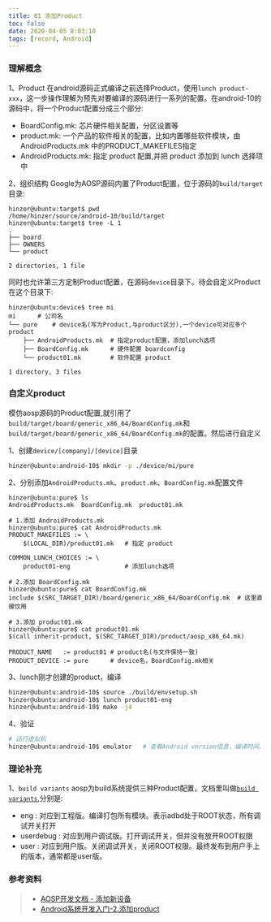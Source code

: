 ```yaml
---
title: 01 添加Product
toc: false
date: 2020-04-05 8:03:10
tags: [record, Android]
---
```



### 理解概念
1、Product
在android源码正式编译之前选择Product，使用`lunch product-xxx`，这一步操作理解为预先对要编译的源码进行一系列的配置。在android-10的源码中，将一个Product配置分成三个部分:

- BoardConfig.mk: 芯片硬件相关配置，分区设置等
- product.mk: 一个产品的软件相关的配置，比如内置哪些软件模块，由AndroidProducts.mk 中的PRODUCT_MAKEFILES指定
- AndroidProducts.mk: 指定 product 配置,并把 product 添加到 lunch 选择项中

2、组织结构
Google为AOSP源码内置了Product配置，位于源码的`build/target`目录:
```text
hinzer@ubuntu:target$ pwd
/home/hinzer/source/android-10/build/target
hinzer@ubuntu:target$ tree -L 1
.
├── board
├── OWNERS
└── product

2 directories, 1 file

```
同时也允许第三方定制Product配置，在源码`device`目录下。待会自定义Product在这个目录下:
```text
hinzer@ubuntu:device$ tree mi 
mi 		# 公司名
└── pure 	# device名(写为Product,与product区分),一个device可对应多个product
    ├── AndroidProducts.mk  # 指定product配置，添加lunch选项
    ├── BoardConfig.mk 		# 硬件配置 boardconfig
    └── product01.mk 		# 软件配置 product

1 directory, 3 files
```

### 自定义product
模仿aosp源码的Product配置,就引用了`build/target/board/generic_x86_64/BoardConfig.mk`和`build/target/board/generic_x86_64/BoardConfig.mk`的配置。然后进行自定义

1、创建`device/[company]/[device]`目录
``` bash
hinzer@ubuntu:android-10$ mkdir -p ./device/mi/pure
```

2、分别添加`AndroidProducts.mk`、`product.mk`、`BoardConfig.mk`配置文件
``` text
hinzer@ubuntu:pure$ ls
AndroidProducts.mk  BoardConfig.mk  product01.mk

# 1.添加 AndroidProducts.mk
hinzer@ubuntu:pure$ cat AndroidProducts.mk 
PRODUCT_MAKEFILES := \
    $(LOCAL_DIR)/product01.mk   # 指定 product

COMMON_LUNCH_CHOICES := \
    product01-eng 				# 添加lunch选项

# 2.添加 BoardConfig.mk 
hinzer@ubuntu:pure$ cat BoardConfig.mk 
include $(SRC_TARGET_DIR)/board/generic_x86_64/BoardConfig.mk  # 这里直接饮用

# 3.添加 product01.mk 
hinzer@ubuntu:pure$ cat product01.mk 
$(call inherit-product, $(SRC_TARGET_DIR)/product/aosp_x86_64.mk)

PRODUCT_NAME   := product01 # product名(与文件保持一致)
PRODUCT_DEVICE := pure      # device名，BoardConfig.mk相关
```

3、lunch刚才创建的product，编译
``` bash
hinzer@ubuntu:android-10$ source ./build/envsetup.sh
hinzer@ubuntu:android-10$ lunch product01-eng
hinzer@ubuntu:android-10$ make -j4
```

4、验证
``` bash
# 运行虚拟机
hinzer@ubuntu:android-10$ emulator   # 查看Android version信息，编译时间、产品名是否对应
```

### 理论补充
1、`build variants`
aosp为build系统提供三种Product配置，文档里叫做[`build variants`](https://source.android.com/setup/develop/new-device#build-variants),分别是:

- eng : 对应到工程版。编译打包所有模块。表示adbd处于ROOT状态，所有调试开关打开
- userdebug : 对应到用户调试版。打开调试开关，但并没有放开ROOT权限
- user : 对应到用户版。关闭调试开关，关闭ROOT权限。最终发布到用户手上的版本，通常都是user版。


### 参考资料
> - [AOSP开发文档 - 添加新设备](https://source.android.com/setup/develop/new-device)
> - [Android系统开发入门-2.添加product](http://qiushao.net/2019/11/19/Android%E7%B3%BB%E7%BB%9F%E5%BC%80%E5%8F%91%E5%85%A5%E9%97%A8/2-%E6%B7%BB%E5%8A%A0product/)